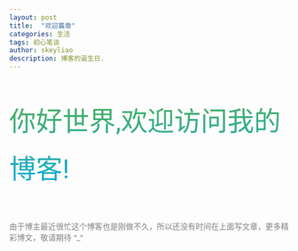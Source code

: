 ```yaml
---
layout: post
title:  "欢迎篇章"
categories: 生活
tags: 初心笔谈
author: skeyliao
description: 博客的诞生日.
---
```


<link href="/assets/css/anima.css" rel="stylesheet"> 
<style>
    .wel{
            font-size: 3rem;
            color: #f35626;
            background-image: -webkit-linear-gradient(92deg,#03A9F4,#4CAF50);
            -webkit-text-fill-color: transparent;
            line-height: 1.8;
            font-family: Roboto, Verdana, sans-serif;
            -webkit-background-clip: text;
    }

</style>
<p class="animated infinite bounce delay-2s wel" style="color: #f35626;font-size: 3rem;">你好世界,欢迎访问我的博客!</p>

<div class="row">
<div class="col-sm-10">
<p style="color: gray;">
由于博主最近很忙这个博客也是刚做不久，所以还没有时间在上面写文章，更多精彩博文，敬请期待 ^_^
</p>
</div>
</div>
